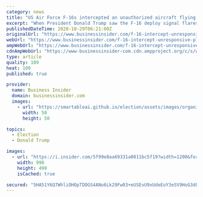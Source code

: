 ```yaml
---
category: news
title: "US Air Force F-16s intercepted an unauthorized aircraft flying in a restricted area over a Trump rally"
excerpt: "When President Donald Trump saw the F-16 deploy signal flares, he told a crowd that they were putting on a display for him."
publishedDateTime: 2020-10-29T06:21:00Z
originalUrl: "https://www.businessinsider.com/f-16-intercept-unresponsive-plane-flying-near-arizona-trump-rally-2020-10"
webUrl: "https://www.businessinsider.com/f-16-intercept-unresponsive-plane-flying-near-arizona-trump-rally-2020-10"
ampWebUrl: "https://www.businessinsider.com/f-16-intercept-unresponsive-plane-flying-near-arizona-trump-rally-2020-10?amp"
cdnAmpWebUrl: "https://www-businessinsider-com.cdn.ampproject.org/c/s/www.businessinsider.com/f-16-intercept-unresponsive-plane-flying-near-arizona-trump-rally-2020-10?amp"
type: article
quality: 109
heat: 109
published: true

provider:
  name: Business Insider
  domain: businessinsider.com
  images:
    - url: "https://smartableai.github.io/election/assets/images/organizations/businessinsider.com-50x50.jpg"
      width: 50
      height: 50

topics:
  - Election
  - Donald Trump

images:
  - url: "https://i.insider.com/5f99e8aa69331a0011bc5f19?width=1200&format=jpeg"
    width: 998
    height: 499
    isCached: true

secured: "5HA51Y6Q7WhliOHOpTDDGS4ANo6Lk29Fw03+eUSEvU9xUdeEoY3eSV9HoG3d8vJq+lWacL3Vs2JFyM+P4omG2rAXkpVm0hvI92KShtS2PCebxYCimk81Qs840MJfVsy7Rno/wh2Lqz2jqszbJYS+R1JMar9MMKXMZeIVAkdCDTMRN+gBVfclfePNP8twtFlC2HXUJ5p+EhVy4ucPe6izdHKiV5Pny7nPdSmR1cOO1GPuQBJ3+fiS5de3J4pj3yPrHPY62h1shu6cdIr6s715AaoO3qm/jsptfCETfqAjfRB+Rot1x5g+XzPTZrB57ViJdKz1aiEUo6bmDkflTcdQgAOPEZoFlnEssXPZR60lzCI=;r+6AouUBX8cgXgOtRVWPmg=="
---
```


